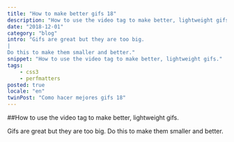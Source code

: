 ```yaml
---
title: "How to make better gifs 18"
description: "How to use the video tag to make better, lightweight gifs."
date: "2018-12-01"
category: "blog"
intro: "Gifs are great but they are too big.
|
Do this to make them smaller and better."
snippet: "How to use the video tag to make better, lightweight gifs."
tags:
    - css3
    - perfmatters
posted: true
locale: "en"
twinPost: "Como hacer mejores gifs 18"
---
```


##How to use the video tag to make better, lightweight gifs.

Gifs are great but they are too big. Do this to make them smaller and better.